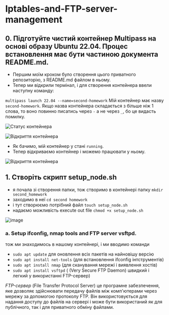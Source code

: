 # Iptables-and-FTP-server-management

## 0. Підготуйте чистий контейнер Multipass на основі образу Ubuntu 22.04. Процес встановлення має бути частиною документа README.md.

- Першим моїм кроком було створення цього приватного репозиторію, з README.md файлом в ньому.
- Тепер ми відкрили термінал, і для створення контейнера ввели наступну команду:

`multipass launch 22.04 --name=second-homework`
Мій контейнер має назву `second-homework`. Якщо назва контейнера складається з більше ніж 1 слова, то воно повинно писатись через `-` а не через `_`, бо це видасть помилку.

![Статус контейнера](https://github.com/Anastasiiasyvak/Iptables-and-FTP-server-management/assets/119412566/93b6f467-00c4-4f2a-84b4-d474f5566cb3)

![Відкриття контейнера](https://github.com/Anastasiiasyvak/Iptables-and-FTP-server-management/assets/119412566/c55b0875-5e64-43e7-953c-e1d76bbf7bf4)

- Як бачимо, мій контейнер у стані `running`.
- Тепер відкриваємо контейнер і можемо працювати у ньому.

![Відкриття контейнера](https://github.com/Anastasiiasyvak/Iptables-and-FTP-server-management/assets/119412566/c10cedc1-e3cf-474b-8e1b-3dcee5ffe729)

## 1. Створіть скрипт setup_node.sh

- я почала зі створення папки, тож створимо в контейнері папку `mkdir second_homework`
- заходимо в неї `cd second homework`
- і тут створюємо потрібний файл `touch setup_node.sh`
- надаємо можливість execute out file `chmod +x setup_node.sh`
  
![image](https://github.com/Anastasiiasyvak/Iptables-and-FTP-server-management/assets/119412566/577e97a6-512b-444c-a0d0-dd463db8e017)

### a. Setup ifconfig, nmap tools and FTP server vsftpd.

тож ми знаходимось в нашому контейнері, і ми вводимо команди
- `sudo apt update` для оновлення всіх пакетів на найновішу версію
- `sudo apt install net-tools` (для встановлення ifconfig інтструментів) 
- `sudo apt install nmap` (для сканування мережі і виявлення хостів) 
- `sudo apt install vsftpd` ( (Very Secure FTP Daemon) швидкий і легкий у використанні FTP-сервер)

*FTP-сервер* (File Transfer Protocol Server) 
це програмне забезпечення, яке дозволяє здійснювати передачу файлів між комп'ютерами через мережу за допомогою протоколу FTP. Він використовується для надання доступу до файлів на сервері і може бути використаний як для публічного, так і для приватного обміну файлами.


